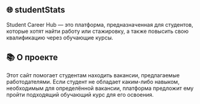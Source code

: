 ## 🌐 studentStats
Student Career Hub — это платформа, предназначенная для студентов, которые хотят найти работу или стажировку, а также повысить свою квалификацию через обучающие курсы.

## 📚 О проекте
Этот сайт помогает студентам находить вакансии, предлагаемые работодателями. Если студент не обладает каким-либо навыком, необходимым для определённой вакансии, платформа предложит ему пройти подходящий обучающий курс для его освоения.